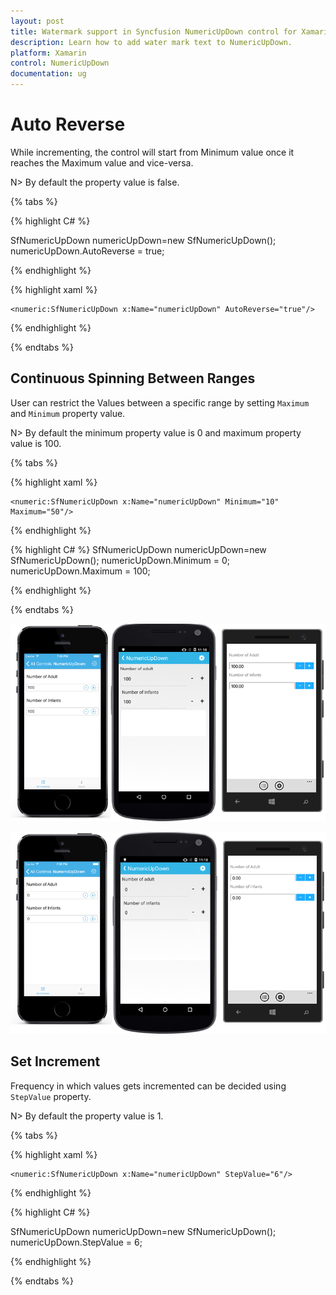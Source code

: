 ```yaml
---
layout: post
title: Watermark support in Syncfusion NumericUpDown control for Xamarin.Forms
description: Learn how to add water mark text to NumericUpDown.
platform: Xamarin
control: NumericUpDown
documentation: ug
---
```

# Auto Reverse

While incrementing, the control will start from Minimum value once it reaches the Maximum value and vice-versa.

N> By default the property value is false.

{% tabs %}

{% highlight C# %}

SfNumericUpDown numericUpDown=new SfNumericUpDown();
	numericUpDown.AutoReverse = true;

{% endhighlight %}

{% highlight xaml %}

	<numeric:SfNumericUpDown x:Name="numericUpDown" AutoReverse="true"/>
	
{% endhighlight %}

{% endtabs %}

## Continuous Spinning Between Ranges

User can restrict the Values between a specific range by setting `Maximum` and `Minimum` property value.

N> By default the minimum property value is 0 and maximum property value is 100.

{% tabs %}

{% highlight xaml %}

	<numeric:SfNumericUpDown x:Name="numericUpDown" Minimum="10" Maximum="50"/>
	
{% endhighlight %}

{% highlight C# %}
SfNumericUpDown numericUpDown=new SfNumericUpDown();
	numericUpDown.Minimum = 0;
	numericUpDown.Maximum = 100;

{% endhighlight %}

{% endtabs %}

![](images/maximum.png)

![](images/minimum.png)

## Set Increment

Frequency in which values gets incremented can be decided using `StepValue` property.

N> By default the property value is 1.

{% tabs %}

{% highlight xaml %}

	<numeric:SfNumericUpDown x:Name="numericUpDown" StepValue="6"/>
	
{% endhighlight %}

{% highlight C# %}

SfNumericUpDown numericUpDown=new SfNumericUpDown();
	numericUpDown.StepValue = 6;

{% endhighlight %}

{% endtabs %}

